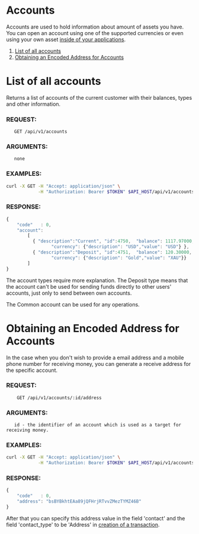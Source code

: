 # Accounts

Accounts are used to hold information about amount of assets you have. You can open an account using one of the supported
currencies or even using your own asset [inside of your applications](../applications/applications.md).

1. [List of all accounts](#list-of-all-accounts)
2. [Obtaining an Encoded Address for Accounts](#obtaining-an-encoded-address-for-accounts)

# List of all accounts

Returns a list of accounts of the current customer with their balances, types and other information.

### REQUEST:
```
   GET /api/v1/accounts
```
### ARGUMENTS:
       none
### EXAMPLES:

```bash
curl -X GET -H "Accept: application/json" \
            -H "Authorization: Bearer $TOKEN" $API_HOST/api/v1/accounts
```

### RESPONSE:
```javascript
{
    "code"   : 0,
    "account":
        [
          { "description":"Current", "id":4750,  "balance": 1117.97000, "type":"Common", 
                 "currency": {"description": "USD","value": "USD"} },
          { "description":"Deposit", "id":4751,  "balance": 120.30000,  "type":"Deposit", 
                 "currency": {"description": "Gold","value": "XAU"}}
        ]
}
```

The account types require more explanation. The Deposit type means that the account can't be used for
sending funds directly to other users' accounts, just only to send between own accounts. 

The Common account can be used for any operations.


# Obtaining an Encoded Address for Accounts

In the case when you don't wish to provide a email address and a mobile phone number for receiving money, you can
generate a receive address for the specific account.


### REQUEST:
```
    GET /api/v1/accounts/:id/address
```    
### ARGUMENTS:
       
       id - the identifier of an account which is used as a target for receiving money.
       
### EXAMPLES:

```bash
curl -X GET -H "Accept: application/json" \
            -H "Authorization: Bearer $TOKEN" $API_HOST/api/v1/accounts/4750/address
```

### RESPONSE:
```javascript
{
    "code"   : 0,
    "address": "bsBYBkhtEAa89jQFHrjRTvvZMezTYMZ46B"
}
```

After that you can specify this address value in the field 'contact' and the field 'contact_type' to be 'Address'
in [creation of a transaction](../transactions/createtionransaction.md).

